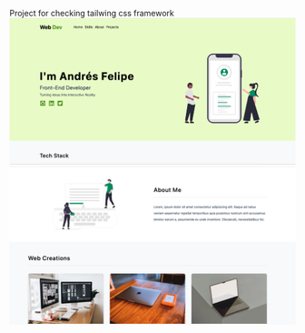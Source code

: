 Project for checking tailwing css framework
![sample 1](./samples/image1.png)
![sample 2](./samples/image2.png)

